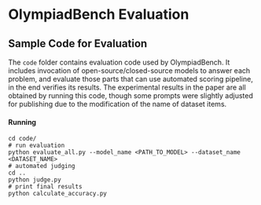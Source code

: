 # OlympiadBench Evaluation

## Sample Code for Evaluation
The `code` folder contains evaluation code used by OlympiadBench. It includes invocation of open-source/closed-source models to answer each problem, and evaluate those parts that can use automated scoring pipeline, in the end verifies its results. The experimental results in the paper are all obtained by running this code, though some prompts were slightly adjusted for publishing due to the modification of the name of dataset items.

#### Running
```
cd code/
# run evaluation
python evaluate_all.py --model_name <PATH_TO_MODEL> --dataset_name <DATASET_NAME>
# automated judging
cd ..
python judge.py
# print final results
python calculate_accuracy.py
```
